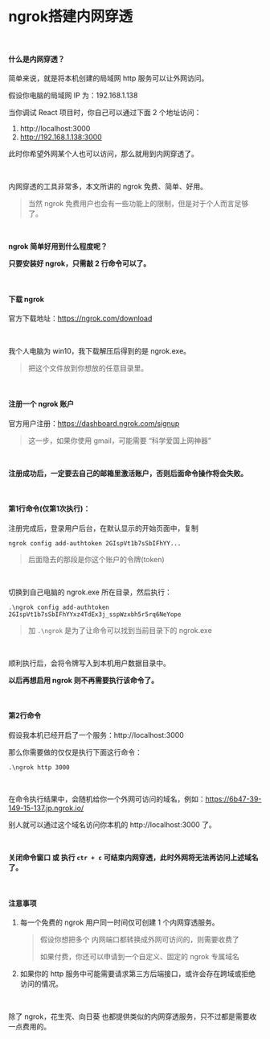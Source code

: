 # ngrok搭建内网穿透



<br>

#### 什么是内网穿透？

简单来说，就是将本机创建的局域网 http 服务可以让外网访问。

假设你电脑的局域网 IP 为：192.168.1.138

当你调试 React 项目时，你自己可以通过下面 2 个地址访问：

1. http://localhost:3000
2. http://192.168.1.138:3000

此时你希望外网某个人也可以访问，那么就用到内网穿透了。



<br>

内网穿透的工具非常多，本文所讲的 ngrok 免费、简单、好用。

> 当然 ngrok 免费用户也会有一些功能上的限制，但是对于个人而言足够了。



<br>

**ngrok 简单好用到什么程度呢？**

**只要安装好 ngrok，只需敲 2 行命令可以了。**



<br>

#### 下载 ngrok

官方下载地址：https://ngrok.com/download



<br>

我个人电脑为 win10，我下载解压后得到的是 ngrok.exe。

> 把这个文件放到你想放的任意目录里。



<br>

#### 注册一个 ngrok 账户

官方用户注册：https://dashboard.ngrok.com/signup

> 这一步，如果你使用 gmail，可能需要 “科学爱国上网神器”



<br>

**注册成功后，一定要去自己的邮箱里激活账户，否则后面命令操作将会失败。**



<br>

#### 第1行命令(仅第1次执行)：

注册完成后，登录用户后台，在默认显示的开始页面中，复制 

`ngrok config add-authtoken 2GIspVt1b7sSbIFhYY...`

> 后面隐去的那段是你这个账户的令牌(token)



<br>

切换到自己电脑的 ngrok.exe 所在目录，然后执行：

```
.\ngrok config add-authtoken 2GIspVt1b7sSbIFhYYxz4TdEx3j_sspWzxbh5r5rq6NeYope
```

> 加 `.\ngrok` 是为了让命令可以找到当前目录下的 ngrok.exe



<br>

顺利执行后，会将令牌写入到本机用户数据目录中。

**以后再想启用 ngrok 则不再需要执行该命令了。**



<br>

#### 第2行命令

假设我本机已经开启了一个服务：http://localhost:3000

那么你需要做的仅仅是执行下面这行命令：

```
.\ngrok http 3000
```



<br>

在命令执行结果中，会随机给你一个外网可访问的域名，例如：https://6b47-39-149-15-137.jp.ngrok.io/

别人就可以通过这个域名访问你本机的 http://localhost:3000 了。



<br>

**关闭命令窗口 或 执行 `ctr + c` 可结束内网穿透，此时外网将无法再访问上述域名了。**



<br>

#### 注意事项

1. 每一个免费的 ngrok 用户同一时间仅可创建  1 个内网穿透服务。

   > 假设你想把多个 内网端口都转换成外网可访问的，则需要收费了
   >
   > 如果付费，你还可以申请到一个自定义、固定的 ngrok 专属域名

2. 如果你的 http 服务中可能需要请求第三方后端接口，或许会存在跨域或拒绝访问的情况。



<br>

除了 ngrok，花生壳、向日葵 也都提供类似的内网穿透服务，只不过都是需要收一点费用的。